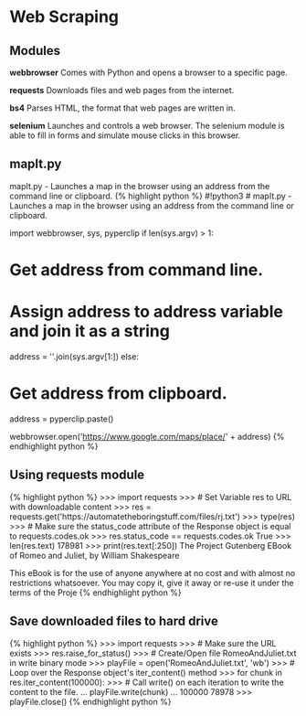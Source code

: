 <h1>Web Scraping</h1>
<h2>Modules</h2>
<p><b>webbrowser</b> Comes with Python and opens a browser to a specific page.</p>
<p><b>requests</b> Downloads files and web pages from the internet.</p>
<p><b>bs4</b> Parses HTML, the format that web pages are written in.</p>
<p><b>selenium</b> Launches and controls a web browser. The selenium module is able to fill in forms and simulate mouse clicks in this browser.</p>
<h2>mapIt.py</h2>
mapIt.py - Launches a map in the browser using an address from the command line or clipboard.
{% highlight python %}
#!python3
# mapIt.py - Launches a map in the browser using an address from the command line or clipboard.
 
import webbrowser, sys, pyperclip
if len(sys.argv) > 1:
  # Get address from command line.
  # Assign address to address variable and join it as a string
  address = ''.join(sys.argv[1:])
else:
  # Get address from clipboard.
  address = pyperclip.paste()
 
webbrowser.open('https://www.google.com/maps/place/' + address)
{% endhighlight python %}
<h2>Using requests module</h2>
{% highlight python %}
>>> import requests
>>> # Set Variable res to URL with downloadable content
>>> res = requests.get('https://automatetheboringstuff.com/files/rj.txt')
>>> type(res)
<class 'requests.models.Response'>
>>> # Make sure the status_code attribute of the Response object is equal to requests.codes.ok 
>>> res.status_code == requests.codes.ok
True
>>> len(res.text)
178981
>>> print(res.text[:250])
The Project Gutenberg EBook of Romeo and Juliet, by William Shakespeare

This eBook is for the use of anyone anywhere at no cost and with
almost no restrictions whatsoever.  You may copy it, give it away or
re-use it under the terms of the Proje
{% endhighlight python %}
<h2>Save downloaded files to hard drive</h2>
{% highlight python %}
>>> import requests
>>> # Make sure the URL exists
>>> res.raise_for_status()
>>> # Create/Open file RomeoAndJuliet.txt in write binary mode
>>> playFile = open('RomeoAndJuliet.txt', 'wb')
>>> # Loop over the Response object's iter_content() method
>>> for chunk in res.iter_content(100000):
>>> # Call write() on each iteration to write the content to the file.
...     playFile.write(chunk)
... 
100000
78978
>>> playFile.close()
{% endhighlight python %}
